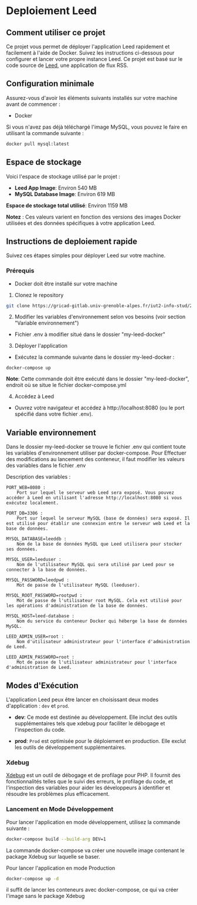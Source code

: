 # Deploiement Leed


## Comment utiliser ce projet
Ce projet vous permet de déployer l'application Leed rapidement et facilement à l'aide de Docker. Suivez les instructions ci-dessous pour configurer et lancer votre propre instance Leed. Ce projet est basé sur le code source de [Leed](https://github.com/LeedRSS/Leed), une application de flux RSS.

## Configuration minimale

Assurez-vous d'avoir les éléments suivants installés sur votre machine avant de commencer :

- Docker

Si vous n'avez pas déjà téléchargé l'image MySQL, vous pouvez le faire en utilisant la commande suivante :

```bash
docker pull mysql:latest
```

## Espace de stockage

Voici l'espace de stockage utilisé par le projet :

- **Leed App Image**: Environ 540 MB
- **MySQL Database Image**: Environ 619 MB

**Espace de stockage total utilisé**: Environ 1159 MB

**Notez** : Ces valeurs varient en fonction des versions des images Docker utilisées et des données spécifiques à votre application Leed.


## Instructions de deploiement rapide
Suivez ces étapes simples pour déployer Leed sur votre machine.

### Prérequis
* Docker doit être installé sur votre machine

1. Clonez le repository
```bash
git clone https://gricad-gitlab.univ-grenoble-alpes.fr/iut2-info-stud/2023-s5/r5-adv-virt/grp-b1/varcinv/varcinv-projet-lead.git
```
2. Modifier les variables d'environnement selon vos besoins (voir section "Variable environnement")
* Fichier .env à modifier situé dans le dossier "my-leed-docker"

3. Déployer l'application
* Exécutez la commande suivante dans le dossier my-leed-docker :
```
docker-compose up
```
**Note**: Cette commande doit être exécuté dans le dossier "my-leed-docker", endroit où se situe le fichier docker-compose.yml

4. Accédez à Leed
* Ouvrez votre navigateur et accédez à http://localhost:8080 (ou le port spécifié dans votre fichier .env).

## Variable environnement
Dans le dossier my-leed-docker se trouve le fichier .env qui contient toute les variables d'environnement utiliser par docker-compose. Pour Effectuer des modifications au lancement des conteneur, il faut modifier les valeurs des variables dans le fichier .env

Description des variables :

    PORT_WEB=8080 :
        Port sur lequel le serveur web Leed sera exposé. Vous pouvez accéder à Leed en utilisant l'adresse http://localhost:8080 si vous exécutez localement.

    PORT_DB=3306 :
        Port sur lequel le serveur MySQL (base de données) sera exposé. Il est utilisé pour établir une connexion entre le serveur web Leed et la base de données.

    MYSQL_DATABASE=leeddb :
        Nom de la base de données MySQL que Leed utilisera pour stocker ses données.

    MYSQL_USER=leeduser :
        Nom de l'utilisateur MySQL qui sera utilisé par Leed pour se connecter à la base de données.

    MYSQL_PASSWORD=leedpwd :
        Mot de passe de l'utilisateur MySQL (leeduser).

    MYSQL_ROOT_PASSWORD=rootpwd :
        Mot de passe de l'utilisateur root MySQL. Cela est utilisé pour les opérations d'administration de la base de données.

    MYSQL_HOST=leed-database :
        Nom du service du conteneur Docker qui héberge la base de données MySQL.

    LEED_ADMIN_USER=root :
        Nom d'utilisateur administrateur pour l'interface d'administration de Leed.

    LEED_ADMIN_PASSWORD=root :
        Mot de passe de l'utilisateur administrateur pour l'interface d'administration de Leed.


## Modes d'Exécution

L'application Leed peux être lancer en choisissant deux modes d'application : `dev` et `prod`.

- **dev**: Ce mode est destinée au développement. Elle inclut des outils supplémentaires tels que xdebug pour faciliter le débogage et l'inspection du code.

- **prod**: `Prod` est optimisée pour le déploiement en production. Elle exclut les outils de développement supplémentaires.

### Xdebug

[Xdebug](https://xdebug.org/) est un outil de débogage et de profilage pour PHP. Il fournit des fonctionnalités telles que le suivi des erreurs, le profilage du code, et l'inspection des variables pour aider les développeurs à identifier et résoudre les problèmes plus efficacement.

### Lancement en Mode Développement

Pour lancer l'application en mode développement, utilisez la commande suivante :

```bash
docker-compose build --build-arg DEV=1
```
La commande docker-compose va créer une nouvelle image contenant le package Xdebug sur laquelle se baser.

Pour lancer l'application en mode Production

``` bash
docker-compose up -d
```
il suffit de lancer les conteneurs avec docker-compose, ce qui va créer l'image sans le package Xdebug

